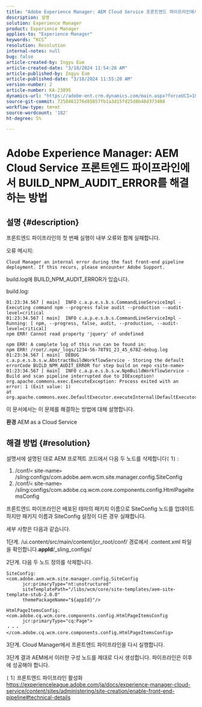 ```yaml
---
title: "Adobe Experience Manager: AEM Cloud Service 프론트엔드 파이프라인에서 BUILD_NPM_AUDIT_ERROR를 해결하는 방법"
description: 설명
solution: Experience Manager
product: Experience Manager
applies-to: "Experience Manager"
keywords: “KCS”
resolution: Resolution
internal-notes: null
bug: false
article-created-by: Ingyu Eum
article-created-date: "3/18/2024 11:54:28 AM"
article-published-by: Ingyu Eum
article-published-date: "3/18/2024 11:55:20 AM"
version-number: 2
article-number: KA-23895
dynamics-url: "https://adobe-ent.crm.dynamics.com/main.aspx?forceUCI=1&pagetype=entityrecord&etn=knowledgearticle&id=5df77d44-1ee5-ee11-904d-6045bd006793"
source-git-commit: 7250481276d85857fb1a3d15fd25d8b48d373408
workflow-type: tm+mt
source-wordcount: '182'
ht-degree: 5%

---
```


# Adobe Experience Manager: AEM Cloud Service 프론트엔드 파이프라인에서 BUILD_NPM_AUDIT_ERROR를 해결하는 방법

## 설명 {#description}


프론트엔드 파이프라인의 첫 번째 실행이 내부 오류와 함께 실패합니다.

오류 메시지:


```
Cloud Manager an internal error during the fast front-end pipeline deployment. If this recurs, please encounter Adobe Support.
```


build.log에 BUILD_NPM_AUDIT_ERROR가 있습니다.

build.log:


```
01:23:34.567 [ main]  INFO c.a.p.e.s.b.s.CommandLineServiceImpl - Executing command npm --progress false audit --production --audit-level=critical
01:23:34.567 [ main]  INFO c.a.p.e.s.b.s.CommandLineServiceImpl - Running: [ npm, --progress, false, audit, --production, --audit-level=critical] 
npm ERR! Cannot read property 'jquery' of undefined

npm ERR! A complete log of this run can be found in:
npm ERR! /root/.npm/_logs/1234-56-78T91_23_45_678Z-debug.log
01:23:34.567 [ main]  DEBUG c.a.p.e.s.b.s.w.AbstractBuildWorkflowService - Storing the default errorCode BUILD_NPM_AUDIT_ERROR for step build on repo <site-name>
01:23:34.567 [ main]  INFO c.a.p.e.s.b.s.w.NpmBuildWorkflowService - Build and scan pipeline interrupted due to IOException!
org.apache.commons.exec.ExecuteException: Process exited with an error: 1 (Exit value: 1)
at org.apache.commons.exec.DefaultExecutor.executeInternal(DefaultExecutor.java:404)
```


이 문서에서는 이 문제를 해결하는 방법에 대해 설명합니다.

<b>환경</b>
AEM as a Cloud Service


## 해결 방법 {#resolution}


설명서에 설명된 대로 AEM 프로젝트 코드에서 다음 두 노드를 삭제합니다`[` 1`]` :

1. /conf/`<` site-name`>` /sling:configs/com.adobe.aem.wcm.site.manager.config.SiteConfig
2. /conf/`<` site-name`>` /sling:configs/com.adobe.cq.wcm.core.components.config.HtmlPageItemsConfig

프론트엔드 파이프라인은 배포된 테마의 패키지 이름으로 SiteConfig 노드를 업데이트하지만 패키지 이름과 SiteConfig 설정이 다른 경우 실패합니다.

세부 사항은 다음과 같습니다.

1단계. /ui.content/src/main/content/jcr_root/conf/ 경로에서 .content.xml 파일을 확인합니다.__appId__/_sling_configs/

2단계. 다음 두 노드 정의를 삭제합니다.


```
SiteConfig:
<com.adobe.aem.wcm.site.manager.config.SiteConfig
      jcr:primaryType="nt:unstructured"
      siteTemplatePath="/libs/wcm/core/site-templates/aem-site-template-stub-2.0.0"
      themePackageName="${appId}"/>
```



```
HtmlPageItemsConfig:
<com.adobe.cq.wcm.core.components.config.HtmlPageItemsConfig
      jcr:primaryType="cq:Page">
・・・
</com.adobe.cq.wcm.core.components.config.HtmlPageItemsConfig>
```


3단계. Cloud Manager에서 프론트엔드 파이프라인을 다시 실행합니다.

3단계 결과 AEM에서 이러한 구성 노드를 제대로 다시 생성합니다. 파이프라인은 이후에 성공해야 합니다.

`[` 1`]`  프론트엔드 파이프라인 활성화 https://experienceleague.adobe.com/ja/docs/experience-manager-cloud-service/content/sites/administering/site-creation/enable-front-end-pipeline#technical-details
